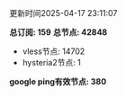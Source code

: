 更新时间2025-04-17 23:11:07

**总订阅: 159**
**总节点: 42848**
- vless节点: 14702
- hysteria2节点: 1

**google ping有效节点: 380**
